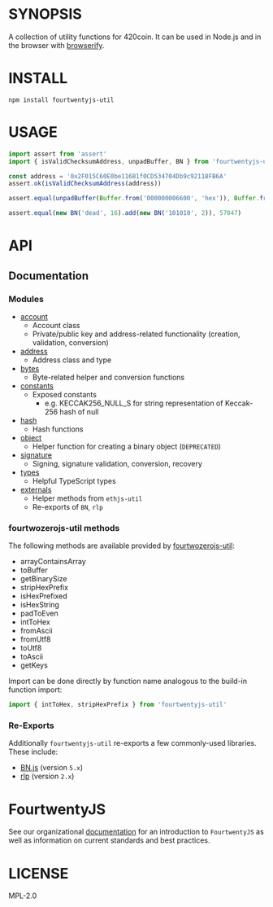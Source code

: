 # SYNOPSIS

A collection of utility functions for 420coin. It can be used in Node.js and in the browser with [browserify](http://browserify.org/).

# INSTALL

`npm install fourtwentyjs-util`

# USAGE

```js
import assert from 'assert'
import { isValidChecksumAddress, unpadBuffer, BN } from 'fourtwentyjs-util'

const address = '0x2F015C60E0be116B1f0CD534704Db9c92118FB6A'
assert.ok(isValidChecksumAddress(address))

assert.equal(unpadBuffer(Buffer.from('000000006600', 'hex')), Buffer.from('6600', 'hex'))

assert.equal(new BN('dead', 16).add(new BN('101010', 2)), 57047)
```

# API

## Documentation

### Modules

- [account](docs/modules/_account_.md)
  - Account class
  - Private/public key and address-related functionality (creation, validation, conversion)
- [address](docs/modules/_address_.md)
  - Address class and type
- [bytes](docs/modules/_bytes_.md)
  - Byte-related helper and conversion functions
- [constants](docs/modules/_constants_.md)
  - Exposed constants
    - e.g. KECCAK256_NULL_S for string representation of Keccak-256 hash of null
- [hash](docs/modules/_hash_.md)
  - Hash functions
- [object](docs/modules/_object_.md)
  - Helper function for creating a binary object (`DEPRECATED`)
- [signature](docs/modules/_signature_.md)
  - Signing, signature validation, conversion, recovery
- [types](docs/modules/_types_.md)
  - Helpful TypeScript types
- [externals](docs/modules/_externals_.md)
  - Helper methods from `ethjs-util`
  - Re-exports of `BN`, `rlp`

### fourtwozerojs-util methods

The following methods are available provided by [fourtwozerojs-util](https://github.com/420integrated/fourtwozerojs-util):

- arrayContainsArray
- toBuffer
- getBinarySize
- stripHexPrefix
- isHexPrefixed
- isHexString
- padToEven
- intToHex
- fromAscii
- fromUtf8
- toUtf8
- toAscii
- getKeys

Import can be done directly by function name analogous to the build-in function import:

```js
import { intToHex, stripHexPrefix } from 'fourtwentyjs-util'
```

### Re-Exports

Additionally `fourtwentyjs-util` re-exports a few commonly-used libraries. These include:

- [BN.js](https://github.com/indutny/bn.js) (version `5.x`)
- [rlp](https://github.com/ethereumjs/rlp) (version `2.x`)

# FourtwentyJS

See our organizational [documentation](https://420integrated.com/wiki/fourtwentyjs) for an introduction to `FourtwentyJS` as well as information on current standards and best practices.

# LICENSE

MPL-2.0

[discord-badge]: https://img.shields.io/static/v1?logo=discord&label=discord&message=Join&color=blue
[discord-link]: https://discord.gg/TNwARpR

